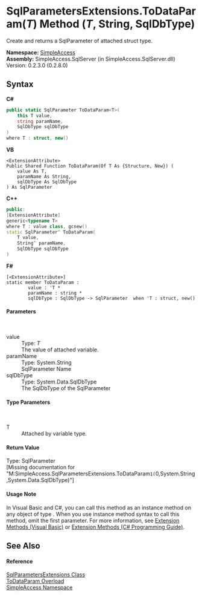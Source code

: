 # SqlParametersExtensions.ToDataParam(*T*) Method (*T*, String, SqlDbType)
 

Create and returns a SqlParameter of attached struct type.

**Namespace:**&nbsp;<a href="5b81da8e-9a02-e6f3-6346-ccc62ec531d3">SimpleAccess</a><br />**Assembly:**&nbsp;SimpleAccess.SqlServer (in SimpleAccess.SqlServer.dll) Version: 0.2.3.0 (0.2.8.0)

## Syntax

**C#**<br />
``` C#
public static SqlParameter ToDataParam<T>(
	this T value,
	string paramName,
	SqlDbType sqlDbType
)
where T : struct, new()

```

**VB**<br />
``` VB
<ExtensionAttribute>
Public Shared Function ToDataParam(Of T As {Structure, New}) ( 
	value As T,
	paramName As String,
	sqlDbType As SqlDbType
) As SqlParameter
```

**C++**<br />
``` C++
public:
[ExtensionAttribute]
generic<typename T>
where T : value class, gcnew()
static SqlParameter^ ToDataParam(
	T value, 
	String^ paramName, 
	SqlDbType sqlDbType
)
```

**F#**<br />
``` F#
[<ExtensionAttribute>]
static member ToDataParam : 
        value : 'T * 
        paramName : string * 
        sqlDbType : SqlDbType -> SqlParameter  when 'T : struct, new()

```


#### Parameters
&nbsp;<dl><dt>value</dt><dd>Type: *T*<br />The value of attached variable.</dd><dt>paramName</dt><dd>Type: System.String<br />SqlParameter Name</dd><dt>sqlDbType</dt><dd>Type: System.Data.SqlDbType<br />The SqlDbType of the SqlParameter</dd></dl>

#### Type Parameters
&nbsp;<dl><dt>T</dt><dd>Attached by variable type.</dd></dl>

#### Return Value
Type: SqlParameter<br />\[Missing <returns> documentation for "M:SimpleAccess.SqlParametersExtensions.ToDataParam``1(``0,System.String,System.Data.SqlDbType)"\]

#### Usage Note
In Visual Basic and C#, you can call this method as an instance method on any object of type . When you use instance method syntax to call this method, omit the first parameter. For more information, see <a href="http://msdn.microsoft.com/en-us/library/bb384936.aspx">Extension Methods (Visual Basic)</a> or <a href="http://msdn.microsoft.com/en-us/library/bb383977.aspx">Extension Methods (C# Programming Guide)</a>.

## See Also


#### Reference
<a href="9bb9ff96-3109-a828-ee7b-8ff0c9f601d5">SqlParametersExtensions Class</a><br /><a href="30bf22dd-e75c-406f-7491-954fc4529f51">ToDataParam Overload</a><br /><a href="5b81da8e-9a02-e6f3-6346-ccc62ec531d3">SimpleAccess Namespace</a><br />
